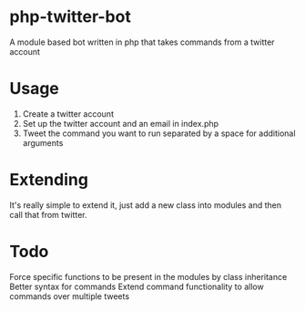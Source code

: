 php-twitter-bot
===============

A module based bot written in php that takes commands from a twitter account

Usage
===============
1. Create a twitter account
2. Set up the twitter account and an email in index.php
3. Tweet the command you want to run separated by a space for additional arguments

Extending
===============
It's really simple to extend it, just add a new class into modules and then call that from twitter.

Todo
===============
Force specific functions to be present in the modules by class inheritance
Better syntax for commands
Extend command functionality to allow commands over multiple tweets